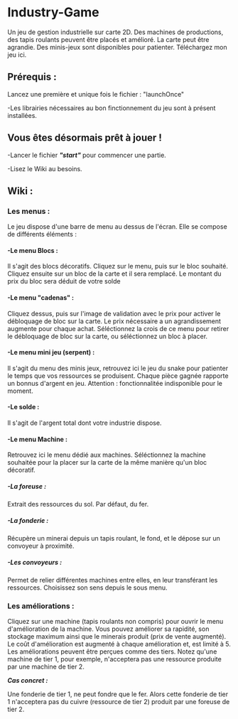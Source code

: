 # Industry-Game
Un jeu de gestion industrielle sur carte 2D. Des machines de productions, des tapis roulants peuvent être placés et amélioré. La carte peut être agrandie. Des minis-jeux sont disponibles pour patienter. Téléchargez mon jeu ici.

<h2>Prérequis :</h2>

Lancez une première et unique fois le fichier : "launchOnce"

-Les librairies nécessaires au bon finctionnement du jeu sont à présent installées.

<h2>Vous êtes désormais prêt à jouer !</h2>

-Lancer le fichier ***"start"*** pour commencer une partie.

-Lisez le Wiki au besoins.

<h2>Wiki :</h2>

<h3>Les menus :</h3>
Le jeu dispose d'une barre de menu au dessus de l'écran. Elle se compose de différents éléments :
<h4>-Le menu Blocs :</h4> Il s'agit des blocs décoratifs. Cliquez sur le menu, puis sur le bloc souhaité. Cliquez ensuite sur un bloc de la carte et il sera remplacé. Le montant du prix du bloc sera déduit de votre solde
<h4>-Le menu "cadenas" :</h4> Cliquez dessus, puis sur l'image de validation avec le prix pour activer le débloquage de bloc sur la carte. Le prix nécessaire a un agrandissement augmente pour chaque achat. Séléctionnez la crois de ce menu pour retirer le débloquage de bloc sur la carte, ou séléctionnez un bloc à placer.
<h4>-Le menu mini jeu (serpent) :</h4> Il s'agit du menu des minis jeux, retrouvez ici le jeu du snake pour patienter le temps que vos ressources se produisent. Chaque pièce gagnée rapporte un bonnus d'argent en jeu. Attention : fonctionnalitée indisponible pour le moment.
<h4>-Le solde :</h4> Il s'agit de l'argent total dont votre industrie dispose.
<h4>-Le menu Machine :</h4> Retrouvez ici le menu dédié aux machines. Séléctionnez la machine souhaitée pour la placer sur la carte de la même manière qu'un bloc décoratif.
<h5>-La foreuse :</h5> Extrait des ressources du sol. Par défaut, du fer.
<h5>-La fonderie :</h5> Récupère un minerai depuis un tapis roulant, le fond, et le dépose sur un convoyeur à proximité.
<h5>-Les convoyeurs :</h5> Permet de relier différentes machines entre elles, en leur transférant les ressources. Choisissez son sens depuis le sous menu.



<h3>Les améliorations :</h3>
Cliquez sur une machine (tapis roulants non compris) pour ouvrir le menu d'amélioration de la machine. Vous pouvez améliorer sa rapidité, son stockage maximum ainsi que le minerais produit (prix de vente augmenté). Le coût d'amélioration est augmenté à chaque amélioration et, est limité à 5. Les améliorations peuvent être perçues comme des tiers. Notez qu'une machine de tier 1, pour exemple, n'acceptera pas une ressource produite par une machine de tier 2. 


___Cas concret :___

Une fonderie de tier 1, ne peut fondre que le fer. Alors cette fonderie de tier 1 n'acceptera pas du cuivre (ressource de tier 2) produit par une foreuse de tier 2.



